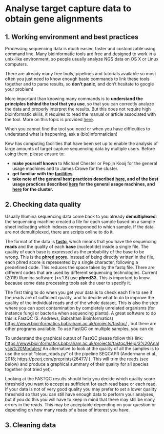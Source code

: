 # **Analyse target capture data to obtain gene alignments**
  
## **1. Working environment and best practices**

Processing sequencing data is much easier, faster and customizable using command line. Many bioinformatic tools are free and designed to work in a unix-like environment, so people usually analyze NGS data on OS X or Linux computers.  
  
There are already many free tools, pipelines and tutorials available so most often you just need to know enough basic commands to link these tools together and to parse results, so **don’t panic**, and don’t hesitate to google your problem!  
  
More important than knowing many commands is to **understand the principles behind the tool that you use**, so that you can correctly analyze the data and properly interpret the results. But this does not require high bioinformatic skills, it requires to read the manual or article associated with the tool. More on this topic is provided [here](http://rbg-kew-bioinformatics-utils.readthedocs.io/en/latest/cluster/cluster-tips/).  
  
When you cannot find the tool you need or when you have difficulties to understand what is happening, ask a (bio)informatician!  
  
Kew has computing facilities that have been set up to enable the analysis of large amounts of target capture sequencing data by multiple users. Before using them, please ensure to:  
  
- **make yourself known** to Michael Chester or Pepijn Kooij for the general usage machines and to James Crowe for the cluster.
- **get familiar with the [facilities](http://rbg-kew-bioinformatics-utils.readthedocs.io/en/latest/Machines/)** 
- **take note of the general best practices described [here](http://rbg-kew-bioinformatics-utils.readthedocs.io/en/latest/best-practice/Best_practice/), and of the best usage practices described [here](http://rbg-kew-bioinformatics-utils.readthedocs.io/en/latest/utils/logging-jobs/) for the general usage machines, and [here](http://rbg-kew-bioinformatics-utils.readthedocs.io/en/latest/cluster/__intro/) for the cluster.**

## **2. Checking data quality**
  
Usually Illumina sequencing data come back to you already **demultiplexed**: the sequencing machine created a file for each sample based on a sample sheet indicating which indexes corresponded to which sample. If the data are not demultiplexed, there are scripts online to do it.  
  
The format of the data is [**fastq**](https://en.wikipedia.org/wiki/FASTQ_format), which means that you have the sequencing **reads** and the quality of each **base** (nucleotide) inside a single file. The quality of each base is expressed as the probability of the base to be wrong. This is the [**phred score**](https://en.wikipedia.org/wiki/Phred_quality_score). Instead of being directly written in the file, each phred score is represented by a single character, following a predefined code. This reduces the space taken by the fastq file. There are different codes that are used by different sequencing technologies. Current (2018) Illumina software (>v.1.8) use **phred33**. This is important to know because some data processing tools ask the user to specify it. 
  
  
The first thing to do when you get your data is to check each file to see if the reads are of sufficient quality, and to decide what to do to improve the quality of the individual reads and of the whole dataset. This is also the step where you can spot contamination by completely unrelated organisms (for instance fungi or bacteria when sequencing plants).
A great software to do this is FastQC (S. Andrews, Babraham Bioinformatics) https://www.bioinformatics.babraham.ac.uk/projects/fastqc/ , but there are other programs available.
To use FastQC on multiple samples, you can do:

To understand the graphical output of FastQC please follow this link: https://www.bioinformatics.babraham.ac.uk/projects/fastqc/Help/3%20Analysis%20Modules/ 
An alternative to look at the quality of all the samples is to use the script “clean_reads.py” of the pipeline SEQCAPR (Andermann et al., 2018; https://peerj.com/preprints/26477/ ). This will trim the reads (see below) and produce a graphical summary of their quality for all species together (not tried yet).

Looking at the FASTQC results should help you decide which quality score threshold you want to accept as sufficient for each read base or each read. If your data is not of very good quality you may prefer to set a lower quality threshold so that you can still have enough data to perform your analyses, but if you do this you will have to keep in mind that there may still be many errors in the reads. This may be acceptable depending on your question or depending on how many reads of a base of interest you have.


## **3. Cleaning data**
